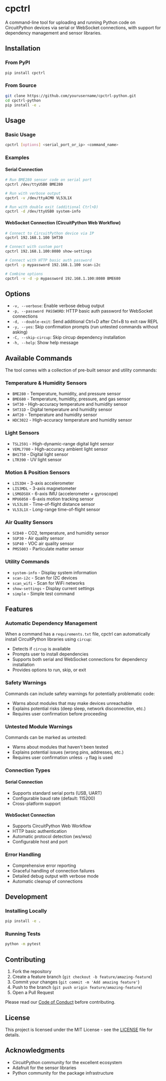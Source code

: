 # cpctrl

A command-line tool for uploading and running Python code on CircuitPython devices via serial or WebSocket connections, with support for dependency management and sensor libraries.

## Installation

### From PyPI

```bash
pip install cpctrl
```

### From Source

```bash
git clone https://github.com/yourusername/cpctrl-python.git
cd cpctrl-python
pip install -e .
```

## Usage

### Basic Usage

```bash
cpctrl [options] <serial_port_or_ip> <command_name>
```

### Examples

#### Serial Connection
```bash
# Run BME280 sensor code on serial port
cpctrl /dev/ttyUSB0 BME280

# Run with verbose output
cpctrl -v /dev/ttyACM0 VL53L1X

# Run with double exit (additional Ctrl+D)
cpctrl -d /dev/ttyUSB0 system-info
```

#### WebSocket Connection (CircuitPython Web Workflow)
```bash
# Connect to CircuitPython device via IP
cpctrl 192.168.1.100 SHT30

# Connect with custom port
cpctrl 192.168.1.100:8080 show-settings

# Connect with HTTP basic auth password
cpctrl -p mypassword 192.168.1.100 scan-i2c

# Combine options
cpctrl -v -d -p mypassword 192.168.1.100:8080 BME680
```

## Options

- `-v, --verbose`: Enable verbose debug output
- `-p, --password PASSWORD`: HTTP basic auth password for WebSocket connections
- `-d, --double-exit`: Send additional Ctrl+D after Ctrl+B to exit raw REPL
- `-y, --yes`: Skip confirmation prompts (run untested commands without asking)
- `-C, --skip-circup`: Skip circup dependency installation
- `-h, --help`: Show help message

## Available Commands

The tool comes with a collection of pre-built sensor and utility commands:

### Temperature & Humidity Sensors
- `BME280` - Temperature, humidity, and pressure sensor
- `BME680` - Temperature, humidity, pressure, and gas sensor
- `SHT30` - High-accuracy temperature and humidity sensor
- `SHT31D` - Digital temperature and humidity sensor
- `AHT20` - Temperature and humidity sensor
- `HDC3022` - High-accuracy temperature and humidity sensor

### Light Sensors
- `TSL2591` - High-dynamic-range digital light sensor
- `VEML7700` - High-accuracy ambient light sensor
- `BH1750` - Digital light sensor
- `LTR390` - UV light sensor

### Motion & Position Sensors
- `LIS3DH` - 3-axis accelerometer
- `LIS3MDL` - 3-axis magnetometer
- `LSM6DSOX` - 6-axis IMU (accelerometer + gyroscope)
- `MPU6050` - 6-axis motion tracking sensor
- `VL53L0X` - Time-of-flight distance sensor
- `VL53L1X` - Long-range time-of-flight sensor

### Air Quality Sensors
- `SCD40` - CO2, temperature, and humidity sensor
- `SGP30` - Air quality sensor
- `SGP40` - VOC air quality sensor
- `PMS5003` - Particulate matter sensor

### Utility Commands
- `system-info` - Display system information
- `scan-i2c` - Scan for I2C devices
- `scan_wifi` - Scan for WiFi networks
- `show-settings` - Display current settings
- `simple` - Simple test command

## Features

### Automatic Dependency Management
When a command has a `requirements.txt` file, cpctrl can automatically install CircuitPython libraries using `circup`:

- Detects if `circup` is available
- Prompts user to install dependencies
- Supports both serial and WebSocket connections for dependency installation
- Provides options to run, skip, or exit

### Safety Warnings
Commands can include safety warnings for potentially problematic code:

- Warns about modules that may make devices unreachable
- Explains potential risks (deep sleep, network disconnection, etc.)
- Requires user confirmation before proceeding

### Untested Module Warnings
Commands can be marked as untested:

- Warns about modules that haven't been tested
- Explains potential issues (wrong pins, addresses, etc.)
- Requires user confirmation unless `-y` flag is used

### Connection Types

#### Serial Connection
- Supports standard serial ports (USB, UART)
- Configurable baud rate (default: 115200)
- Cross-platform support

#### WebSocket Connection
- Supports CircuitPython Web Workflow
- HTTP basic authentication
- Automatic protocol detection (ws/wss)
- Configurable host and port

### Error Handling
- Comprehensive error reporting
- Graceful handling of connection failures
- Detailed debug output with verbose mode
- Automatic cleanup of connections

## Development

### Installing Locally

```bash
pip install -e .
```

### Running Tests

```bash
python -m pytest
```

## Contributing

1. Fork the repository
2. Create a feature branch (`git checkout -b feature/amazing-feature`)
3. Commit your changes (`git commit -m 'Add amazing feature'`)
4. Push to the branch (`git push origin feature/amazing-feature`)
5. Open a Pull Request

Please read our [Code of Conduct](CODE_OF_CONDUCT.md) before contributing.

## License

This project is licensed under the MIT License - see the [LICENSE](LICENSE) file for details.

## Acknowledgments

- CircuitPython community for the excellent ecosystem
- Adafruit for the sensor libraries
- Python community for the package infrastructure 